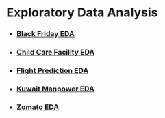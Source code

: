 # Exploratory Data Analysis
- ### [Black Friday EDA](https://github.com/HanifaElahi/Courses/tree/main/Exploratory%20Data%20Analysis/EDA/Black_Friday_EDA)
- ### [Child Care Facility EDA](https://github.com/HanifaElahi/Courses/tree/main/Exploratory%20Data%20Analysis/EDA/Child%20Care%20Facility%20EDA)
- ### [Flight Prediction EDA](https://github.com/HanifaElahi/Courses/tree/main/Exploratory%20Data%20Analysis/EDA/Flight_%20Prediction_EDA)
- ### [Kuwait Manpower EDA](https://github.com/HanifaElahi/Courses/tree/main/Exploratory%20Data%20Analysis/EDA/KUWAIT_MAN_POWER_EDA)
- ### [Zomato EDA](https://github.com/HanifaElahi/Courses/tree/main/Exploratory%20Data%20Analysis/EDA/Zomato_EDA)
